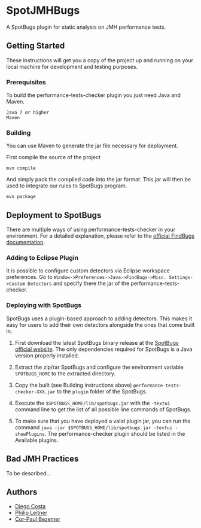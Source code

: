 # SpotJMHBugs

A SpotBugs plugin for static analysis on JMH performance tests.

## Getting Started

These instructions will get you a copy of the project up and running on your local machine for development and testing purposes. 

### Prerequisites

To build the performance-tests-checker plugin you just need Java and Maven.

```
Java 7 or higher
Maven 
```

### Building

You can use Maven to generate the jar file necessary for deployment.

First compile the source of the project  

```
mvn compile
```

And simply pack the compiled code into the jar format. This jar will then be used to integrate our rules to SpotBugs program. 

```
mvn package
```


## Deployment to SpotBugs

There are multiple ways of using performance-tests-checker in your environment. For a detailed explanation, please refer to the [official FindBugs documentation](http://findbugs.sourceforge.net/AddingDetectors.txt). 

### Adding to Eclipse Plugin ###

It is possible to configure custom detectors via Eclipse workspace preferences.
Go to `Window->Preferences->Java->FindBugs->Misc. Settings->Custom Detectors`
and specify there the jar of the performance-tests-checker.

### Deploying with SpotBugs ###

SpotBugs uses a plugin-based approach to adding detectors.
This makes it easy for users to add their own detectors alongside the ones that come built in.

1. First download the latest SpotBugs binary release at the [SpotBugs official website](https://github.com/spotbugs/spotbugs/releases). The only dependencies required for SpotBugs is a Java version properly installed.

2. Extract the zip/rar SpotBugs and configure the environment variable `SPOTBUGS_HOME` to the extracted directory.

3. Copy the built (see Building instructions above) `performance-tests-checker-XXX.jar` to the `plugin` folder of the SpotBugs.

4. Execute the `$SPOTBUGS_HOME/lib/spotbugs.jar` with the `-textui` command line to get the list of all possible line commands of SpotBugs.
   
  1. To make sure that you have deployed a valid plugin jar, you can run the command `java -jar $SPOTBUGS_HOME/lib/spotbugs.jar -textui -showPlugins`. The performance-checker plugin should be listed in the Available plugins.  


## Bad JMH Practices ##

To be described...

## Authors

* [Diego Costa](https://github.com/DiegoEliasCosta)
* [Philip Leitner](https://github.com/xLeitix)
* [Cor-Paul Bezemer](https://www.ece.ualberta.ca/~bezemer/)



